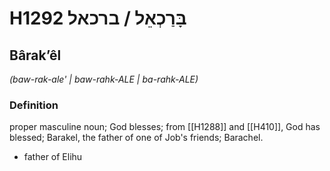 # H1292 בָּרַכְאֵל / ברכאל

## Bârakʼêl

_(baw-rak-ale' | baw-rahk-ALE | ba-rahk-ALE)_

### Definition

proper masculine noun; God blesses; from [[H1288]] and [[H410]], God has blessed; Barakel, the father of one of Job's friends; Barachel.

- father of Elihu
